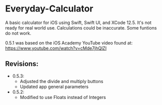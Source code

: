 # Everyday-Calculator
A basic calculator for iOS using Swift, Swift UI, and XCode 12.5.  It's not ready for real world use.  Calculations could be inaccurate.  Some funtions do not work.
  
0.5.1 was based on the iOS Academy YouTube video found at:  
https://www.youtube.com/watch?v=cMde7jhQlZI
  
## Revisions:  
  
- 0.5.3:
    - Adjusted the divide and multiply buttons  
    - Updated app general parameters  
-  0.5.2:
    - Modified to use Floats instead of Integers  
